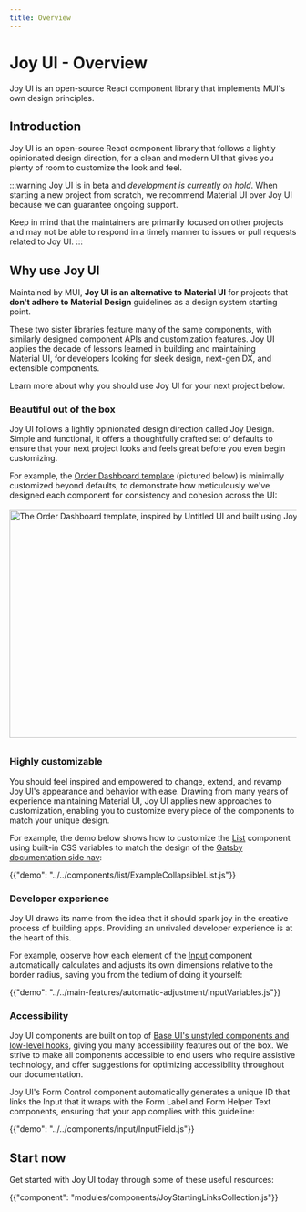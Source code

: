 ```yaml
---
title: Overview
---
```


# Joy UI - Overview

<p class="description">Joy UI is an open-source React component library that implements MUI's own design principles.</p>

## Introduction

Joy UI is an open-source React component library that follows a lightly opinionated design direction, for a clean and modern UI that gives you plenty of room to customize the look and feel.

:::warning
Joy UI is in beta and _development is currently on hold_.
When starting a new project from scratch, we recommend Material UI over Joy UI because we can guarantee ongoing support.

Keep in mind that the maintainers are primarily focused on other projects and may not be able to respond in a timely manner to issues or pull requests related to Joy UI.
:::

## Why use Joy UI

Maintained by MUI, **Joy UI is an alternative to Material UI** for projects that **don't adhere to Material Design** guidelines as a design system starting point.

These two sister libraries feature many of the same components, with similarly designed component APIs and customization features.
Joy UI applies the decade of lessons learned in building and maintaining Material UI, for developers looking for sleek design, next-gen DX, and extensible components.

Learn more about why you should use Joy UI for your next project below.

### Beautiful out of the box

Joy UI follows a lightly opinionated design direction called Joy Design.
Simple and functional, it offers a thoughtfully crafted set of defaults to ensure that your next project looks and feels great before you even begin customizing.

For example, the [Order Dashboard template](/joy-ui/getting-started/templates/order-dashboard/) (pictured below) is minimally customized beyond defaults, to demonstrate how meticulously we've designed each component for consistency and cohesion across the UI:

<img src="/static/joy-ui/overview/order-dashboard.png" style="width: 814px; margin-top: 4px; margin-bottom: 8px;" alt="The Order Dashboard template, inspired by Untitled UI and built using Joy UI with very little customizations." width="1628" height="400" />

### Highly customizable

You should feel inspired and empowered to change, extend, and revamp Joy UI's appearance and behavior with ease.
Drawing from many years of experience maintaining Material UI, Joy UI applies new approaches to customization, enabling you to customize every piece of the components to match your unique design.

For example, the demo below shows how to customize the [List](/joy-ui/react-list/) component using built-in CSS variables to match the design of the [Gatsby documentation side nav](https://www.gatsbyjs.com/docs/):

{{"demo": "../../components/list/ExampleCollapsibleList.js"}}

### Developer experience

Joy UI draws its name from the idea that it should spark joy in the creative process of building apps.
Providing an unrivaled developer experience is at the heart of this.

For example, observe how each element of the [Input](/joy-ui/react-input/) component automatically calculates and adjusts its own dimensions relative to the border radius, saving you from the tedium of doing it yourself:

{{"demo": "../../main-features/automatic-adjustment/InputVariables.js"}}

### Accessibility

Joy UI components are built on top of [Base UI's unstyled components and low-level hooks](/base-ui/getting-started/), giving you many accessibility features out of the box.
We strive to make all components accessible to end users who require assistive technology, and offer suggestions for optimizing accessibility throughout our documentation.

Joy UI's Form Control component automatically generates a unique ID that links the Input that it wraps with the Form Label and Form Helper Text components, ensuring that your app complies with this guideline:

{{"demo": "../../components/input/InputField.js"}}

## Start now

Get started with Joy UI today through some of these useful resources:

{{"component": "modules/components/JoyStartingLinksCollection.js"}}
